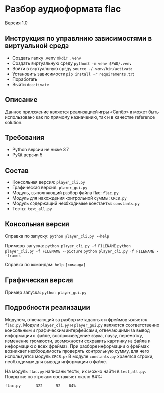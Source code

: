 # Разбор аудиоформата flac
Версия 1.0


## Инструкция по управлнию зависимостями в виртуальной среде
* Создать папку .venv `mkdir .venv`
* Создать виртуальную среду `python3 -m venv $PWD/.venv`
* Войти в виртуальную среду `source ./.venv/bin/activate`
* Установить зависимости `pip install -r requirements.txt`
* Поработать
* Выйти `deactivate`

## Описание
Данное приложение является реализацией игры «Сапёр» и может быть использовано
как по прямому назначению, так и в качестве reference solution.


## Требования
* Python версии не ниже 3.7
* PyQt версии 5


## Состав
* Консольная версия: `player_cli.py`
* Графическая версия: `player_gui.py`
* Модуль, выполняющий разбор файла flac: `flac.py`
* Модуль для нахождения контрольной суммы: `CRC8.py`
* Модуль содержащий необходимые константы: `constants.py`
* Тесты: `test_all.py`


## Консольная версия
Справка по запуску: `python player_cli.py --help`

Примеры запуска: `python player_cli.py -f FILENAME`
				 `python player_cli.py -f FILENAME --picture`
				 `python player_cli.py -f FILENAME --frames`

Справка по командам: `help [команда]`


## Графическая версия
Пример запуска: `python player_gui.py`


## Подробности реализации
Модулем, отвечающий за разбор метаданных и фреймов является `flac.py`.
Модули `player_cli.py` и `player_gui.py` являются соответственно консольным и графическим интерфейсами, отвечающими за вывод информации о файле, воспроизведение звука, паузу, перемотку, изменение громкости, возможности сохранить картинку из файла и информацию о всех фреймах.
При разборе информации о фреймах возникает необходимость проверять контрольную сумму, для чего используется модуль `CRC8.py`
В модуле `constants.py` хранятся строки, необходимые для вывода информации о файле.

На модуль `flac.py` написаны тесты, их можно найти в `test_all.py`.
Покрытие по строкам составляет около 84%:

    flac.py       322      52    84%

